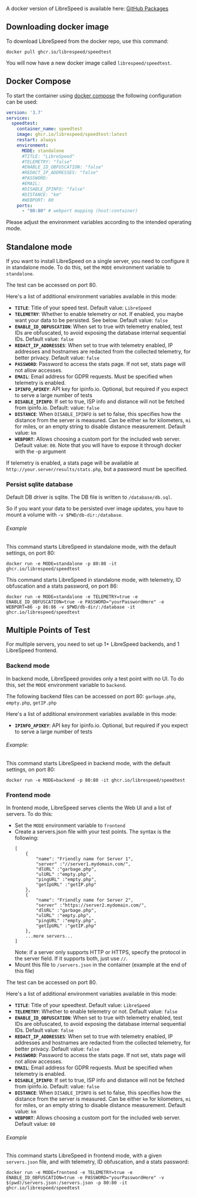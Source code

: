 A docker version of LibreSpeed is available here: [GitHub Packages](https://github.com/librespeed/speedtest/pkgs/container/speedtest)

## Downloading docker image
To download LibreSpeed from the docker repo, use this command:

```
docker pull ghcr.io/librespeed/speedtest
```

You will now have a new docker image called `librespeed/speedtest`.


## Docker Compose
To start the container using [docker compose](https://docs.docker.com/compose/) the following configuration can be used:

```yml
version: '3.7'
services:
  speedtest:
    container_name: speedtest
    image: ghcr.io/librespeed/speedtest:latest
    restart: always
    environment:
      MODE: standalone
      #TITLE: "LibreSpeed"
      #TELEMETRY: "false"
      #ENABLE_ID_OBFUSCATION: "false"
      #REDACT_IP_ADDRESSES: "false"
      #PASSWORD:
      #EMAIL:
      #DISABLE_IPINFO: "false"
      #DISTANCE: "km"
      #WEBPORT: 80
    ports:
      - "80:80" # webport mapping (host:container)
```

Please adjust the environment variables according to the intended operating mode.

## Standalone mode
If you want to install LibreSpeed on a single server, you need to configure it in standalone mode. To do this, set the `MODE` environment variable to `standalone`.

The test can be accessed on port 80.

Here's a list of additional environment variables available in this mode:
* __`TITLE`__: Title of your speed test. Default value: `LibreSpeed`
* __`TELEMETRY`__: Whether to enable telemetry or not. If enabled, you maybe want your data to be persisted. See below. Default value: `false`
* __`ENABLE_ID_OBFUSCATION`__: When set to true with telemetry enabled, test IDs are obfuscated, to avoid exposing the database internal sequential IDs. Default value: `false`
* __`REDACT_IP_ADDRESSES`__: When set to true with telemetry enabled, IP addresses and hostnames are redacted from the collected telemetry, for better privacy. Default value: `false`
* __`PASSWORD`__: Password to access the stats page. If not set, stats page will not allow accesses.
* __`EMAIL`__: Email address for GDPR requests. Must be specified when telemetry is enabled.
* __`IPINFO_APIKEY`__: API key for ipinfo.io. Optional, but required if you expect to serve a large number of tests
* __`DISABLE_IPINFO`__: If set to true, ISP info and distance will not be fetched from ipinfo.io. Default: value: `false`
* __`DISTANCE`__: When `DISABLE_IPINFO` is set to false, this specifies how the distance from the server is measured. Can be either `km` for kilometers, `mi` for miles, or an empty string to disable distance measurement. Default value: `km`
* __`WEBPORT`__: Allows choosing a custom port for the included web server. Default value: `80`. Note that you will have to expose it through docker with the -p argument

If telemetry is enabled, a stats page will be available at `http://your.server/results/stats.php`, but a password must be specified.

### Persist sqlite database

Default DB driver is sqlite. The DB file is written to `/database/db.sql`.

So if you want your data to be persisted over image updates, you have to mount a volume with `-v $PWD/db-dir:/database`.


###### Example
This command starts LibreSpeed in standalone mode, with the default settings, on port 80:

```
docker run -e MODE=standalone -p 80:80 -it ghcr.io/librespeed/speedtest
```

This command starts LibreSpeed in standalone mode, with telemetry, ID obfuscation and a stats password, on port 86:

```
docker run -e MODE=standalone -e TELEMETRY=true -e ENABLE_ID_OBFUSCATION=true -e PASSWORD="yourPasswordHere" -e WEBPORT=86 -p 86:86 -v $PWD/db-dir/:/database -it ghcr.io/librespeed/speedtest
```

## Multiple Points of Test
For multiple servers, you need to set up 1+ LibreSpeed backends, and 1 LibreSpeed frontend.

### Backend mode
In backend mode, LibreSpeed provides only a test point with no UI. To do this, set the `MODE` environment variable to `backend`.

The following backend files can be accessed on port 80: `garbage.php`, `empty.php`, `getIP.php`

Here's a list of additional environment variables available in this mode:
* __`IPINFO_APIKEY`__: API key for ipinfo.io. Optional, but required if you expect to serve a large number of tests

###### Example:
This command starts LibreSpeed in backend mode, with the default settings, on port 80:
```
docker run -e MODE=backend -p 80:80 -it ghcr.io/librespeed/speedtest
```

### Frontend mode
In frontend mode, LibreSpeed serves clients the Web UI and a list of servers. To do this:
* Set the `MODE` environment variable to `frontend`
* Create a servers.json file with your test points. The syntax is the following:
    ```
    [
        {
            "name": "Friendly name for Server 1",
            "server" :"//server1.mydomain.com/",
            "dlURL" :"garbage.php",
            "ulURL" :"empty.php",
            "pingURL" :"empty.php",
            "getIpURL" :"getIP.php"
        },
        {
            "name": "Friendly name for Server 2",
            "server" :"https://server2.mydomain.com/",
            "dlURL" :"garbage.php",
            "ulURL" :"empty.php",
            "pingURL" :"empty.php",
            "getIpURL" :"getIP.php"
        },
        ...more servers...
    ]
    ```
    Note: if a server only supports HTTP or HTTPS, specify the protocol in the server field. If it supports both, just use `//`.
* Mount this file to `/servers.json` in the container (example at the end of this file)
    
The test can be accessed on port 80.

Here's a list of additional environment variables available in this mode:
* __`TITLE`__: Title of your speedtest. Default value: `LibreSpeed`
* __`TELEMETRY`__: Whether to enable telemetry or not. Default value: `false`
* __`ENABLE_ID_OBFUSCATION`__: When set to true with telemetry enabled, test IDs are obfuscated, to avoid exposing the database internal sequential IDs. Default value: `false`
* __`REDACT_IP_ADDRESSES`__: When set to true with telemetry enabled, IP addresses and hostnames are redacted from the collected telemetry, for better privacy. Default value: `false`
* __`PASSWORD`__: Password to access the stats page. If not set, stats page will not allow accesses.
* __`EMAIL`__: Email address for GDPR requests. Must be specified when telemetry is enabled.
* __`DISABLE_IPINFO`__: If set to true, ISP info and distance will not be fetched from ipinfo.io. Default: value: `false`
* __`DISTANCE`__: When `DISABLE_IPINFO` is set to false, this specifies how the distance from the server is measured. Can be either `km` for kilometers, `mi` for miles, or an empty string to disable distance measurement. Default value: `km`
* __`WEBPORT`__: Allows choosing a custom port for the included web server. Default value: `80`

###### Example
This command starts LibreSpeed in frontend mode, with a given `servers.json` file, and with telemetry, ID obfuscation, and a stats password:
```
docker run -e MODE=frontend -e TELEMETRY=true -e ENABLE_ID_OBFUSCATION=true -e PASSWORD="yourPasswordHere" -v $(pwd)/servers.json:/servers.json -p 80:80 -it ghcr.io/librespeed/speedtest
```
